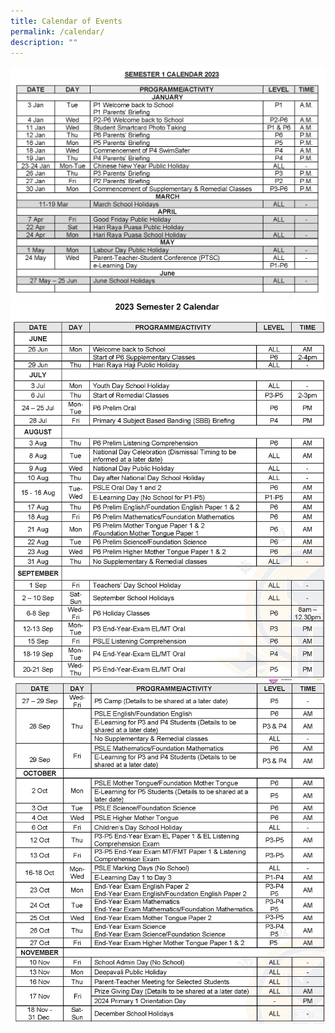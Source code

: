 ```yaml
---
title: Calendar of Events
permalink: /calendar/
description: ""
---
```

![2023semster1](/images/Announcement/2023/2023_Semster1.jpg)
![](/images/Announcement/2023/2023_26%20june%20principalletter_page_7.jpg)![](/images/Announcement/2023/2023_26%20june%20principalletter_page_8.jpg)